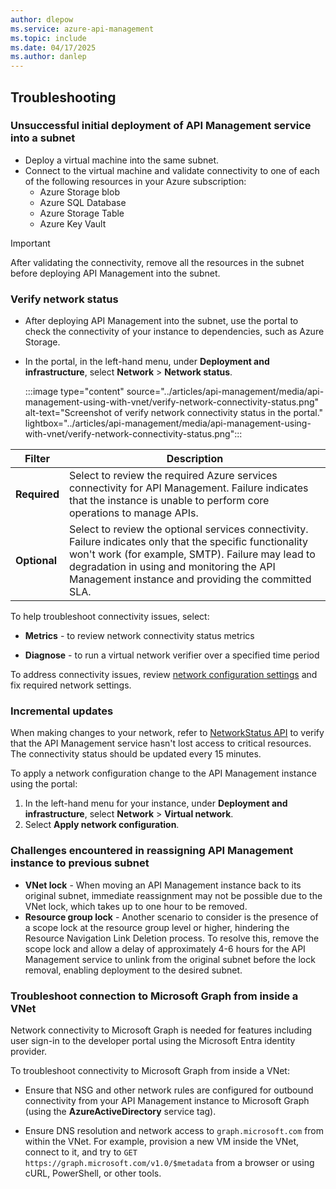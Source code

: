 ```yaml
---
author: dlepow
ms.service: azure-api-management
ms.topic: include
ms.date: 04/17/2025
ms.author: danlep
---
```


## Troubleshooting

### Unsuccessful initial deployment of API Management service into a subnet 

* Deploy a virtual machine into the same subnet. 
* Connect to the virtual machine and validate connectivity to one of each of the following resources in your Azure subscription:
  * Azure Storage blob
  * Azure SQL Database
  * Azure Storage Table
  * Azure Key Vault

> [!IMPORTANT]
> After validating the connectivity, remove all the resources in the subnet before deploying API Management into the subnet.

### Verify network status  

* After deploying API Management into the subnet, use the portal to check the connectivity of your instance to dependencies, such as Azure Storage. 
* In the portal, in the left-hand menu, under **Deployment and infrastructure**, select **Network** > **Network status**.

  :::image type="content" source="../articles/api-management/media/api-management-using-with-vnet/verify-network-connectivity-status.png" alt-text="Screenshot of verify network connectivity status in the portal." lightbox="../articles/api-management/media/api-management-using-with-vnet/verify-network-connectivity-status.png":::

| Filter | Description |
| ----- | ----- |
| **Required** | Select to review the required Azure services connectivity for API Management. Failure indicates that the instance is unable to perform core operations to manage APIs. |
| **Optional** | Select to review the optional services connectivity. Failure indicates only that the specific functionality won't work (for example, SMTP). Failure may lead to degradation in using and monitoring the API Management instance and providing the committed SLA. |

To help troubleshoot connectivity issues, select:

* **Metrics** - to review network connectivity status metrics 

* **Diagnose** - to run a virtual network verifier over a specified time period

To address connectivity issues, review [network configuration settings](../articles/api-management/virtual-network-reference.md) and fix required network settings.

### Incremental updates  

When making changes to your network, refer to [NetworkStatus API](/rest/api/apimanagement/current-ga/network-status) to verify that the API Management service hasn't lost access to critical resources. The connectivity status should be updated every 15 minutes. 

To apply a network configuration change to the API Management instance using the portal:

  1. In the left-hand menu for your instance, under **Deployment and infrastructure**, select **Network** > **Virtual network**.
  1. Select **Apply network configuration**. 

 
 ### Challenges encountered in reassigning API Management instance to previous subnet
  * **VNet lock** - When moving an API Management instance back to its original subnet, immediate reassignment may not be possible due to the VNet lock, which takes up to one hour to be removed.  
  * **Resource group lock** - Another scenario to consider is the presence of a scope lock at the resource group level or higher, hindering the Resource Navigation Link Deletion process. To resolve this, remove the scope lock and allow a delay of approximately 4-6 hours for the API Management service to unlink from the original subnet before the lock removal, enabling deployment to the desired subnet.

### Troubleshoot connection to Microsoft Graph from inside a VNet

Network connectivity to Microsoft Graph is needed for features including user sign-in to the developer portal using the Microsoft Entra identity provider.

To troubleshoot connectivity to Microsoft Graph from inside a VNet:
    
* Ensure that NSG and other network rules are configured for outbound connectivity from your API Management instance to Microsoft Graph (using the **AzureActiveDirectory** service tag).

* Ensure DNS resolution and network access to `graph.microsoft.com` from within the VNet. For example, provision a new VM inside the VNet, connect to it, and try to `GET https://graph.microsoft.com/v1.0/$metadata` from a browser or using cURL, PowerShell, or other tools.
